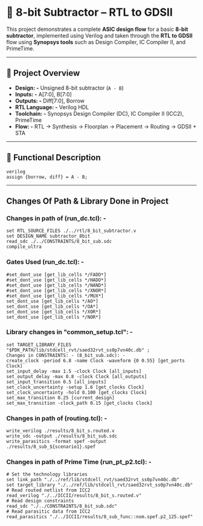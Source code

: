 # 🔧 8-bit Subtractor – RTL to GDSII

This project demonstrates a complete **ASIC design flow** for a basic **8-bit subtractor**, implemented using Verilog and taken through the **RTL to GDSII** flow using **Synopsys tools** such as Design Compiler, IC Compiler II, and PrimeTime.

---

## 📌 Project Overview

- **Design: -** Unsigned 8-bit subtractor (`A - B`)
- **Inputs: -** A[7:0], B[7:0]
- **Outputs: -** Diff[7:0], Borrow
- **RTL Language: -** Verilog HDL
- **Toolchain: -** Synopsys Design Compiler (DC), IC Compiler II (ICC2), PrimeTime
- **Flow: -** RTL → Synthesis → Floorplan → Placement → Routing → GDSII + STA

---

## 🧠 Functional Description

```
verilog
assign {borrow, diff} = A - B;
```
---

## Changes Of Path & Library Done in Project

### Changes in path of (run_dc.tcl): -
```
set RTL_SOURCE_FILES ./../rtl/8_bit_subtractor.v
set DESIGN_NAME subtractor_8bit
read_sdc ./../CONSTRAINTS/8_bit_sub.sdc
compile_ultra
```

### Gates Used (run_dc.tcl): -
```
#set_dont_use [get_lib_cells */FADD*]
#set_dont_use [get_lib_cells */HADD*]
#set_dont_use [get_lib_cells */NAND*]
#set_dont_use [get_lib_cells */XNOR*]
#set_dont_use [get_lib_cells */MUX*]
set_dont_use [get_lib_cells */AO*]
set_dont_use [get_lib_cells */OA*]
set_dont_use [get_lib_cells */XOR*]
set_dont_use [get_lib_cells */NOR*]
```

### Library changes in "common_setup.tcl": -
```
set TARGET_LIBRARY_FILES "$PDK_PATH/lib/stdcell_rvt/saed32rvt_ss0p7vn40c.db" ;
Changes in CONSTRAINTS: - (8_bit_sub.sdc): -
create_clock -period 6.8 -name Clock -waveform {0 0.55} [get_ports Clock]
set_input_delay -max 1.5 -clock Clock [all_inputs]
set_output_delay -max 0.8 -clock Clock [all_outputs]
set_input_transition 0.5 [all_inputs]
set_clock_uncertainty -setup 1.6 [get_clocks Clock]
set_clock_uncertainty -hold 0.100 [get_clocks Clock]
set_max_transition 0.25 [current_design]
set_max_transition -clock_path 0.15 [get_clocks Clock]
```

### Changes in path of (routing.tcl): -
```
write_verilog ./results/8_bit_s.routed.v
write_sdc -output ./results/8_bit_sub.sdc
write_parasitics -format spef -output ./results/8_sub_${scenario1}.spef
```

### Changes in path of Prime Time (run_pt_p2.tcl): -
```
# Set the technology libraries
set link_path "./../ref/lib/stdcell_rvt/saed32rvt_ss0p7vn40c.db"
set target_library "./../ref/lib/stdcell_rvt/saed32rvt_ss0p7vn40c.db"
# Read routed netlist from ICC2
read_verilog "./../ICCII/results/8_bit_s.routed.v"
# Read design constraints
read_sdc "./../CONSTRAINTS/8_bit_sub.sdc"
# Read parasitic data from ICC2
read_parasitics "./../ICCII/results/8_sub_func::nom.spef.p2_125.spef"
```
